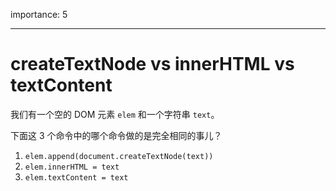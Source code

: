 importance: 5

---

# createTextNode vs innerHTML vs textContent

我们有一个空的 DOM 元素 `elem` 和一个字符串 `text`。

下面这 3 个命令中的哪个命令做的是完全相同的事儿？

1. `elem.append(document.createTextNode(text))`
2. `elem.innerHTML = text`
3. `elem.textContent = text`
